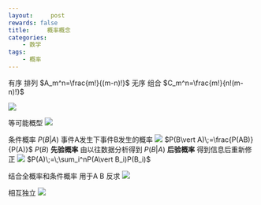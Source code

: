 ```yaml
---
layout:     post
rewards: false
title:     概率概念
categories:
    - 数学
tags:
    - 概率
---
```


有序 排列
$A_m^n=\frac{m!}{(m-n)!}$
无序 组合
$C_m^n=\frac{m!}{n!(m-n)!}$

![](https://cdn.jsdelivr.net/gh/631068264/img/006tNbRwgy1fudmq21v0nj31kw0ebmy5.jpg)

等可能概型
![](https://cdn.jsdelivr.net/gh/631068264/img/006tNbRwgy1fudmq5acz5j31kw0stn14.jpg)


条件概率
$P(B\vert A)$ 事件A发生下事件B发生的概率
![](https://cdn.jsdelivr.net/gh/631068264/img/006tNbRwgy1fudmq9hxxyj31ae07yjrq.jpg)
$P(B\vert A)\;=\frac{P(AB)}{P(A)}$
$P(B)$ **先验概率** 由以往数据分析得到
$P(B\vert A)$ **后验概率** 得到信息后重新修正
![](https://cdn.jsdelivr.net/gh/631068264/img/006tNbRwgy1fudmqdfe3gj318e0fsabe.jpg)
$P(A)\;=\;\sum_i^nP(A\vert B_i)P(B_i)$

结合全概率和条件概率 用于A B 反求
![](https://cdn.jsdelivr.net/gh/631068264/img/006tNbRwgy1fudmqh6c8mj317a09oaai.jpg)

相互独立
![](https://cdn.jsdelivr.net/gh/631068264/img/006tNbRwgy1fudmqkbrr7j317m05u0sx.jpg)